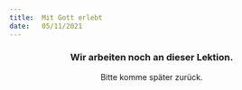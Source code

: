 ```yaml
---
title:  Mit Gott erlebt
date:   05/11/2021
---
```


### <center>Wir arbeiten noch an dieser Lektion.</center>
<center>Bitte komme später zurück.</center>